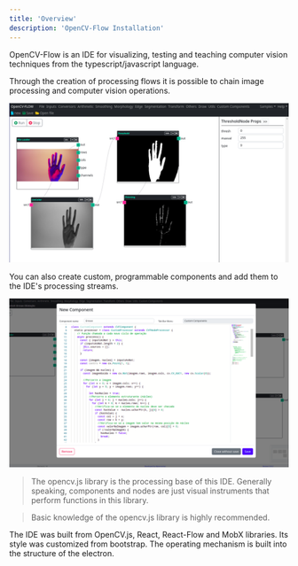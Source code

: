 ```yaml
---
title: 'Overview'
description: 'OpenCV-Flow Installation'
---
```


OpenCV-Flow is an IDE for visualizing, testing and teaching computer vision techniques from the typescript/javascript language.

Through the creation of processing flows it is possible to chain image processing and computer vision operations.

![OpenCV-Flow Example](../assets/overview.png)

You can also create custom, programmable components and add them to the IDE's processing streams.

![OpenCV-Flow New Component Example](../assets/new_component.png)

> The opencv.js library is the processing base of this IDE.
> Generally speaking, components and nodes are just visual instruments that perform functions in this library.

> Basic knowledge of the opencv.js library is highly recommended.

The IDE was built from OpenCV.js, React, React-Flow and MobX libraries. Its style was customized from bootstrap. The operating mechanism is built into the structure of the electron.